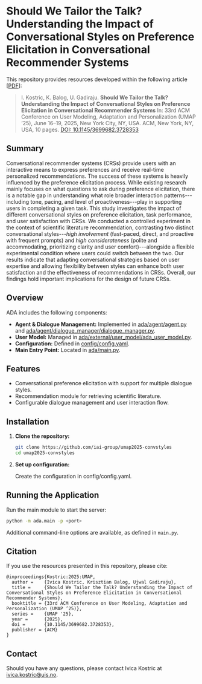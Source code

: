 # Should We Tailor the Talk? Understanding the Impact of Conversational Styles on Preference Elicitation in Conversational Recommender Systems


This repository provides resources developed within the following article [[PDF](https://arxiv.org/abs/TODO_FIX_LINK)]:

> I. Kostric, K. Balog, U. Gadiraju. **Should We Tailor the Talk? Understanding the Impact of Conversational Styles on Preference Elicitation in Conversational Recommender Systems** In: 33rd ACM Conference on User Modeling, Adaptation and Personalization (UMAP ’25), June 16–19, 2025, New York City, NY, USA. ACM, New York, NY, USA, 10 pages. [DOI: 10.1145/3699682.3728353](https://doi.org/10.1145/3699682.3728353)


## Summary

Conversational recommender systems (CRSs) provide users with an interactive means to express preferences and receive real-time personalized recommendations. The success of these systems is heavily influenced by the preference elicitation process.
While existing research mainly focuses on what questions to ask during preference elicitation, there is a notable gap in understanding what role broader interaction patterns---including tone, pacing, and level of proactiveness---play in supporting users in completing a given task. This study investigates the impact of different conversational styles on preference elicitation, task performance, and user satisfaction with CRSs.
We conducted a controlled experiment in the context of scientific literature recommendation, contrasting two distinct conversational styles---*high involvement* (fast-paced, direct, and proactive with frequent prompts) and *high considerateness* (polite and accommodating, prioritizing clarity and user comfort)---alongside a flexible experimental condition where users could switch between the two.
Our results indicate that adapting conversational strategies based on user expertise and allowing flexibility between styles can enhance both user satisfaction and the effectiveness of recommendations in CRSs. Overall, our findings hold important implications for the design of future CRSs.

## Overview

ADA includes the following components:

  - **Agent & Dialogue Management:** Implemented in [ada/agent/agent.py](ada/agent/agent.py) and [ada/agent/dialogue_manager/dialogue_manager.py](ada/agent/dialogue_manager/dialogue_manager.py).
  - **User Model:** Managed in [ada/external/user_model/ada_user_model.py](ada/external/user_model/ada_user_model.py).
  - **Configuration:** Defined in [config/config.yaml](config/config.yaml).
  - **Main Entry Point:** Located in [ada/main.py](ada/main.py).

## Features

  - Conversational preference elicitation with support for multiple dialogue styles.
  - Recommendation module for retrieving scientific literature.
  - Configurable dialogue management and user interaction flow.

## Installation

1. **Clone the repository:**

   ```sh
   git clone https://github.com/iai-group/umap2025-convstyles
   cd umap2025-convstyles
   ```

3. **Set up configuration:**

    Create the configuration in config/config.yaml.

## Running the Application

Run the main module to start the server:

```sh
python -m ada.main -p <port>
```

Additional command-line options are available, as defined in `main.py`.

## Citation

If you use the resources presented in this repository, please cite:

```
@inproceedings{Kostric:2025:UMAP,
  author =    {Ivica Kostric, Krisztian Balog, Ujwal Gadiraju},
  title =     {Should We Tailor the Talk? Understanding the Impact of Conversational Styles on Preference Elicitation in Conversational Recommender Systems},
  booktitle = {33rd ACM Conference on User Modeling, Adaptation and Personalization (UMAP ’25)},
  series =    {UMAP '25},
  year =      {2025},
  doi =       {10.1145/3699682.3728353},
  publisher = {ACM}
}
```

## Contact

Should you have any questions, please contact Ivica Kostric at [ivica.kostric@uis.no](mailto:ivica.kostric@uis.no).
